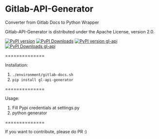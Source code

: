 Gitlab-API-Generator
==============

Converter from Gitlab Docs to Python Wrapper

Gitlab-API-Generator is distributed under the Apache License, version 2.0.

[![PyPI version](https://img.shields.io/badge/gl--api--generator%20pypi-1.8.0-brightgreen.svg)](https://pypi.python.org/pypi/gl-api-generator/1.8.0) [![PyPI Downloads](https://img.shields.io/pypi/dm/gl-api-generator.svg)](https://pypi.python.org/pypi/gl-api-generator/1.8.0) [![PyPI version gl-api](https://img.shields.io/badge/gl--api%20pypi-8.0.8-brightgreen.svg)](https://pypi.python.org/pypi/gl-api/8.0.8) [![PyPI Downloads gl-api](https://img.shields.io/pypi/dm/gl-api.svg)](https://pypi.python.org/pypi/gl-api/8.0.8)


==============

Installation:

1. `./environment/gitlab-docs.sh`
2. `pip install gl-api-generator`

==============

Usage:

1. Fill Pypi credentials at settings.py
2. python generator

==============

If you want to contribute, please do PR :)
